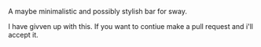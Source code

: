 A maybe minimalistic and possibly stylish bar for sway.  

I have givven up with this. If you want to contiue make a pull request and i'll accept it.
